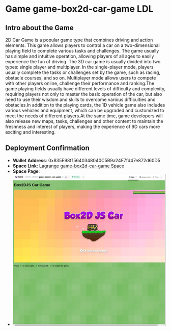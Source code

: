 # Game game-box2d-car-game LDL

## Intro about the Game
2D Car Game is a popular game type that combines driving and action elements. This game allows players to control a car on a two-dimensional playing field to complete various tasks and challenges. The game usually has simple and intuitive operation, allowing players of all ages to easily experience the fun of driving.
The 3D car game is usually divided into two types: single player and multiplayer. In the single-player mode, players usually complete the tasks or challenges set by the game, such as racing, obstacle courses, and so on. Multiplayer mode allows users to compete with other players online, challenge their performance and ranking.The game playing fields usually have different levels of difficulty and complexity, requiring players not only to master the basic operation of the car, but also need to use their wisdom and skills to overcome various difficulties and obstacles.In addition to the playing cards, the 1D vehicle game also includes various vehicles and equipment, which can be upgraded and customized to meet the needs of different players.At the same time, game developers will also release new maps, tasks, challenges and other content to maintain the freshness and interest of players, making the experience of 9D cars more exciting and interesting.
## Deployment Confirmation

- **Wallet Address**: 0x835E98f15640348040C5B9a24E7fd47e872d60D5
- **Space Link**: [Lagrange game-box2d-car-game Space](https://lagrangedao.org/spaces/0x835E98f15640348040C5B9a24E7fd47e872d60D5/game-box2d-car-game/app)
- **Space Page**:
- ![image](https://github.com/harleyLuke/awesome-swanchain/blob/images/images/game-box2d-car-game.jpg)

